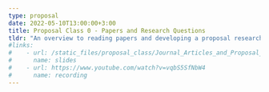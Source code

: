 ```yaml
---
type: proposal
date: 2022-05-10T13:00:00+3:00
title: Proposal Class 0 - Papers and Research Questions
tldr: "An overview to reading papers and developing a proposal research question"
#links: 
#    - url: /static_files/proposal_class/Journal_Articles_and_Proposal_Intro.pdf
#      name: slides 
#    - url: https://www.youtube.com/watch?v=vqbS5SfNbW4
#      name: recording
---
```

